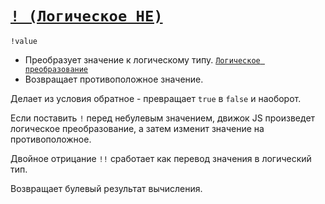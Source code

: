 # [`! (Логическое НЕ)`](../index.md)

`!value`

- Преобразует значение к логическому типу. [`Логическое преобразование`](<../Общее/Преобразование (логическое).md>)
- Возвращает противоположное значение.

Делает из условия обратное - превращает `true` в `false` и наоборот.

Если поставить `!` перед небулевым значением, движок JS произведет логическое преобразование, а затем изменит значение на противоположное.

Двойное отрицание `!!` сработает как перевод значения в логический тип.

Возвращает булевый результат вычисления.

